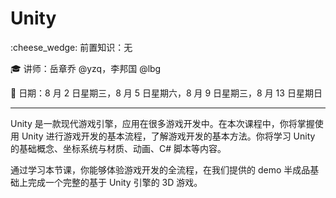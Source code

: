 # Unity

:cheese_wedge: 前置知识：无

:mortar_board: 讲师：岳章乔 @yzq，李邦国 @lbg

:date: 日期：8 月 2 日星期三，8 月 5 日星期六，8 月 9 日星期三，8 月 13 日星期日

---

Unity 是一款现代游戏引擎，应用在很多游戏开发中。在本次课程中，你将掌握使用 Unity 进行游戏开发的基本流程，了解游戏开发的基本方法。你将学习 Unity 的基础概念、坐标系统与材质、动画、C# 脚本等内容。

通过学习本节课，你能够体验游戏开发的全流程，在我们提供的 demo 半成品基础上完成一个完整的基于 Unity 引擎的 3D 游戏。